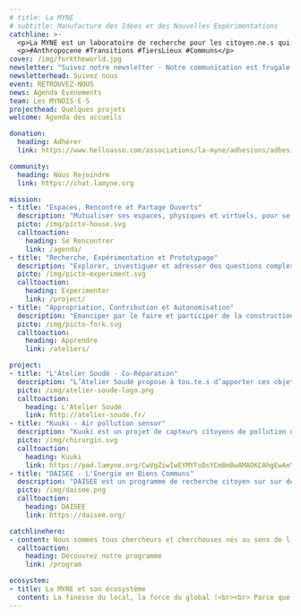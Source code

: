 ```yaml
---
# title: La MYNE
# subtitle: Manufacture des Idées et des Nouvelles Expérimentations
catchline: >-
  <p>La MYNE est un laboratoire de recherche pour les citoyen.ne.s qui expérimentent le futur. Nous agissons en Tier(s)-Lieu(x) par les Communs.</p><br>
  <p>#Anthropocene #Transitions #TiersLieux #Communs</p>
cover: /img/forktheworld.jpg
newsletter: "Suivez notre newsletter - Notre communication est frugale. Ne pas hésiter à nous laisser votre e-mail si vous le souhaitez !"
newsletterhead: Suivez nous
event: RETROUVEZ-NOUS
news: Agenda Evénements
team: Les MYNOIS·E·S
projecthead: Quelques projets
welcome: Agenda des accueils

donation:
  heading: Adhérer
  link: https://www.helloasso.com/associations/la-myne/adhesions/adhesions-et-dons-2019

community:
  heading: Nous Rejoindre
  link: https://chat.lamyne.org

mission:
- title: "Espaces, Rencontre et Partage Ouverts"
  description: "Mutualiser ses espaces, physiques et virtuels, pour se rencontrer, échanger, partager, travailler et expérimenter."
  picto: /img/picto-house.svg
  calltoaction:
    heading: Se Rencontrer
    link: /agenda/
- title: "Recherche, Expérimentation et Prototypage"
  description: "Explorer, investiguer et adresser des questions complexe de société en transition(s) par la recherche-action."
  picto: /img/picto-experiment.svg
  calltoaction:
    heading: Experimenter
    link: /project/
- title: "Appropriation, Contribution et Autonomisation"
  description: "Emanciper par le faire et participer de la construction d'un patrimoine (informationnel) commun facilitant l'autonomisation."
  picto: /img/picto-fork.svg
  calltoaction:
    heading: Apprendre
    link: /ateliers/

project:
- title: "L'Atelier Soudé - Co-Réparation"
  description: "L’Atelier Soudé propose à tou.te.s d’apporter ces objets qui ne fonctionnent plus afin de les réparer ensemble grâce aux outils, compétences et idées de chacun. L’association permet de réparer à coût réduit ces objets tout en apprenant dans la bonne humeur !"
  picto: /img/atelier-soude-logo.png
  calltoaction:
    heading: L'Atelier Soudé
    link: http://atelier-soude.fr/
- title: "Kuuki - Air pollution sensor"
  description: "Kuuki est un projet de capteurs citoyens de pollution de l’air visant l’appropriation de la donnée environnementale. Comment la compréhension de la donnée environnementale permet d’impliquer les habitant.e.s dans des solutions d’amélioration de leur environnement ?"
  picto: /img/chirurgin.svg
  calltoaction:
    heading: Kuuki
    link: https://pad.lamyne.org/CwVgZiwIwEYMYFoDsYCmBmBwAMAOKCAhgEwAmYWwhquupM6SqwQA#
- title: "DAISEE - L'Energie en Biens Communs"
  description: "DAISEE est un programme de recherche citoyen sur sur des problématiques complexes de transitions (notamment énergétique) par les communs. DAISEE repose sur un modèle de recherche contributive pour cultiver des connaissances sur la transition énergétique."
  picto: /img/daisee.png
  calltoaction:
    heading: DAISEE
    link: https://daisee.org/

catchlinehero:
- content: Nous sommes tous chercheurs et chercheuses nés au sens de l‘expérimentateur qui teste et valide ou invalide ses hypothèses au travers de l’expérience, ou de l’inventeur qui va à la découverte des possibles - L'Aventure Ordinaire, Rapport d'Activité 2015 La Paillasse Saône.
  calltoaction:
    heading: Découvrez notre programme
    link: /program

ecosystem:
- title: La MYNE et son écosystème
  content: La finesse du local, la force du global !<br><br> Parce que la communauté de la MYNE repose sur des modes de partenariat, de collaboration et d’intelligence collective s'incarnant dans des démarches de réciprocité, elle s’inscrit dans un écosystème fortement interconnecté globalement et soudé localement.
---
```

